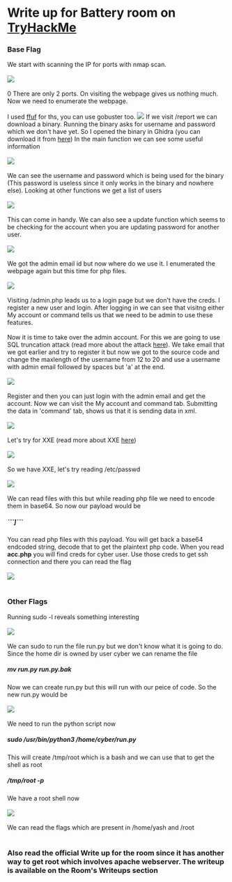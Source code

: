 <h1>Write up for Battery room on <a href='https://tryhackme.com'>TryHackMe</a></h1>

<h3>Base Flag</h3>

We start with scanning the IP for ports with nmap scan.
<br></br><img src='Screenshot (54).png' /><br></br>
0
There are only 2 ports. On visiting the webpage gives us nothing much. Now we need to enumerate the webpage.
<br></br>
I used <a href='https://github.com/ffuf/ffuf'>ffuf</a> for ths, you can use gobuster too.
<img src='Screenshot (55).png'/>
If we visit /report we can download a binary.
Running the binary asks for username and password which we don't have yet.
So I opened the binary in Ghidra (you can download it from <a href='https://ghidra-sre.org/'>here</a>)
In the main function we can see some useful information
<br></br><img src='Screenshot (56).png' /><br></br>
We can see the username and password which is being used for the binary (This password is useless since it only works in the binary and nowhere else).
Looking at other functions we get a list of users
<br></br><img src='Screenshot (58).png' /><br></br>
This can come in handy.
We can also see a update function which seems to be checking for the account when you are updating password for another user.
<br></br><img src='Screenshot (59).png'/><br></br>
We got the admin email id but now where do we use it. I enumerated the webpage again but this time for php files.
<br></br><img src='Screenshot (60).png'/><br></br>
Visiting /admin.php leads us to a login page but we don't have the creds. I register a new user and login. After logging in we can see that visitng either My account or command tells
us that we need to be admin to use these features.<br></br> Now it is time to take over the admin account.
For this we are going to use SQL truncation attack (read more about the attack <a href='https://resources.infosecinstitute.com/topic/sql-truncation-attack/'>here</a>).
We take email that we got earlier and try to register it but now we got to the source code and change the maxlength of the username from 12 to 20 and use a username with admin email followed by spaces but 'a' at the end.
<br></br><img src='Screenshot (62).png' /><br></br>
Register and then you can just login with the admin email and get the account.
Now we can visit the My account and command tab.
Submitting the data in 'command'  tab, shows us that it is sending data in xml.
<br></br><img src='Screenshot (63).png'/><br></br>
Let's try for XXE (read more about XXE <a href='https://portswigger.net/web-security/xxe'>here</a>)
<br></br><img src='Screenshot (64).png'/><br></br>
So we have XXE, let's try reading /etc/passwd
<br></br><img src='Screenshot (65).png'/><br></br>
We can read files with this but while reading php file we need to encode them in base64. So now our payload would be
<h5>```<!DOCTYPE foo [<!ENTITY ent SYSTEM 'php://filter/convert.base64-encode/resource={php file}'>]```</h5>
You can read php files with this payload. You will get back a base64 endcoded string, decode that to get the plaintext php code. When you read <b>acc.php</b> you will find creds for 
cyber user. Use those creds to get ssh connection and there you can read the flag
<br></br><img src='Screenshot (66).png' /><br></br>

<h3>Other Flags</h3>
Running sudo -l reveals something interesting
<br></br><img src='Screenshot (67).png' /><br></br>
We can sudo to run the file run.py but we don't know what it is going to do. Since the home dir is owned by user cyber we can rename the file
<h5>mv run.py run.py.bak</h5>
Now we can create run.py but this will run with our peice of code. So the new run.py would be
<br></br><img src='Screenshot (68).png' /><br></br>
We need to run the python script now
<h5>sudo /usr/bin/python3 /home/cyber/run.py</h5>
This will create /tmp/root which is a bash and we can use that to get the shell as root
<h5>/tmp/root -p</h5>
We have a root shell now
<br></br><img src='Screenshot (69).png' /><br></br>
We can read the flags which are present in /home/yash and /root
<br></br>
<h3>Also read the official Write up for the room since it has another way to get root which involves apache webserver. The writeup is available on the Room's Writeups section</h3>
